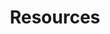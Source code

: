 ---
categories: ["Masterstroke"]
tags: ["docs"] 
title: "Resources"
linkTitle: "Resources"
weight: 4
description: >
  Detailed documentation such as the full modlist for Masterstroke.
---